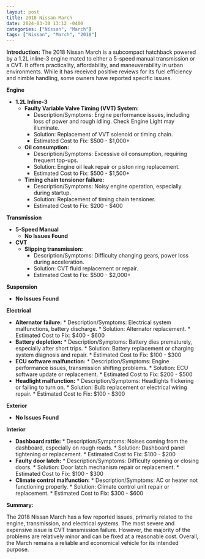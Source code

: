 ```yaml
---
layout: post
title: 2018 Nissan March
date: 2024-03-30 13:12 -0400
categories: ["Nissan", "March"]
tags: ["Nissan", "March", "2018"]
---
```

**Introduction:**
The 2018 Nissan March is a subcompact hatchback powered by a 1.2L inline-3 engine mated to either a 5-speed manual transmission or a CVT. It offers practicality, affordability, and maneuverability in urban environments. While it has received positive reviews for its fuel efficiency and nimble handling, some owners have reported specific issues.

**Engine**
* **1.2L Inline-3**
    * **Faulty Variable Valve Timing (VVT) System:**
        * Description/Symptoms: Engine performance issues, including loss of power and rough idling. Check Engine Light may illuminate.
        * Solution: Replacement of VVT solenoid or timing chain.
        * Estimated Cost to Fix: $500 - $1,000+
    * **Oil consumption:**
        * Description/Symptoms: Excessive oil consumption, requiring frequent top-ups.
        * Solution: Engine oil leak repair or piston ring replacement.
        * Estimated Cost to Fix: $500 - $1,500+
    * **Timing chain tensioner failure:**
        * Description/Symptoms: Noisy engine operation, especially during startup.
        * Solution: Replacement of timing chain tensioner.
        * Estimated Cost to Fix: $200 - $400

**Transmission**
* **5-Speed Manual**
    * **No Issues Found**
* **CVT**
    * **Slipping transmission:**
        * Description/Symptoms: Difficulty changing gears, power loss during acceleration.
        * Solution: CVT fluid replacement or repair.
        * Estimated Cost to Fix: $500 - $2,000+

**Suspension**
* **No Issues Found**

**Electrical**
* **Alternator failure:**
        * Description/Symptoms: Electrical system malfunctions, battery discharge.
        * Solution: Alternator replacement.
        * Estimated Cost to Fix: $400 - $600
* **Battery depletion:**
        * Description/Symptoms: Battery dies prematurely, especially after short trips.
        * Solution: Battery replacement or charging system diagnosis and repair.
        * Estimated Cost to Fix: $100 - $300
* **ECU software malfunction:**
        * Description/Symptoms: Engine performance issues, transmission shifting problems.
        * Solution: ECU software update or replacement.
        * Estimated Cost to Fix: $200 - $500
* **Headlight malfunction:**
        * Description/Symptoms: Headlights flickering or failing to turn on.
        * Solution: Bulb replacement or electrical wiring repair.
        * Estimated Cost to Fix: $100 - $300

**Exterior**
* **No Issues Found**

**Interior**
* **Dashboard rattle:**
        * Description/Symptoms: Noises coming from the dashboard, especially on rough roads.
        * Solution: Dashboard panel tightening or replacement.
        * Estimated Cost to Fix: $100 - $200
* **Faulty door latch:**
        * Description/Symptoms: Difficulty opening or closing doors.
        * Solution: Door latch mechanism repair or replacement.
        * Estimated Cost to Fix: $100 - $300
* **Climate control malfunction:**
        * Description/Symptoms: AC or heater not functioning properly.
        * Solution: Climate control unit repair or replacement.
        * Estimated Cost to Fix: $300 - $600

**Summary:**

The 2018 Nissan March has a few reported issues, primarily related to the engine, transmission, and electrical systems. The most severe and expensive issue is CVT transmission failure. However, the majority of the problems are relatively minor and can be fixed at a reasonable cost. Overall, the March remains a reliable and economical vehicle for its intended purpose.

